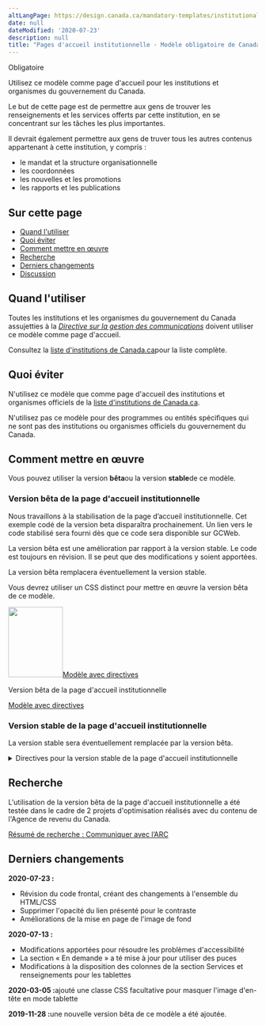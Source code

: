```yaml
---
altLangPage: https://design.canada.ca/mandatory-templates/institutional-profile-pages.html
date: null
dateModified: '2020-07-23'
description: null
title: "Pages d'accueil institutionnelle - Modèle obligatoire de Canada.ca"
---
```

<p><span class="label label-danger">Obligatoire</span></p>
<p>Utilisez ce modèle comme page d'accueil pour les institutions et organismes du gouvernement du Canada.</p>
<p>Le but de cette page est de permettre aux gens de trouver les renseignements et les services offerts par cette institution, en se concentrant sur les tâches les plus importantes.</p>
<p>Il devrait également permettre aux gens de truver tous les autres contenus appartenant à cette institution, y compris&nbsp;:</p>
<ul>
  <li>le mandat et la structure organisationnelle</li>
  <li>les coordonnées</li>
  <li>les nouvelles et les promotions</li>
  <li>les rapports et les publications</li>
</ul>
<section>
  <h2>Sur cette page</h2>
  <ul>
    <li><a href="#utiliser">Quand l'utiliser</a></li>
    <li><a href="#eviter">Quoi éviter</a></li>
    <li><a href="#comment">Comment mettre en œuvre</a></li>
    <li><a href="#recherche">Recherche</a></li>
    <li><a href="#changements">Derniers changements</a></li>
    <li><a href="#discussion">Discussion</a></li>
  </ul>
</section>
<section>
  <h2 id="utiliser">Quand l'utiliser</h2>
  <p>Toutes les institutions et les organismes du gouvernement du Canada assujetties à la <a href="https://www.tbs-sct.gc.ca/pol/doc-fra.aspx?id=30682"><cite>Directive sur la gestion des communications</cite></a> doivent utiliser ce modèle comme page d'accueil.</p>
  <p>Consultez la <a href="https://www.canada.ca/fr/gouvernement/a-propos/systeme-conception/liste-institutions.html">liste d'institutions de Canada.ca</a>pour la liste complète.</p>
</section>
<section>
  <h2 id="eviter">Quoi éviter</h2>
  <p>N'utilisez ce modèle que comme page d'accueil des institutions et organismes officiels de la <a href="https://www.canada.ca/fr/gouvernement/a-propos/systeme-conception/liste-institutions.html">liste d'institutions de Canada.ca</a>.</p>
  <p>N'utilisez pas ce modèle pour des programmes ou entités spécifiques qui ne sont pas des institutions ou organismes officiels du gouvernement du Canada.</p>
</section>
<section>
  <h2 id="comment">Comment mettre en œuvre</h2>
</section>
  <p>Vous pouvez utiliser la version <strong>bêta</strong>ou la version <strong>stable</strong>de ce modèle.</p>
  <h3>Version bêta de la page d'accueil institutionnelle</h3>
  <div id="code" class="alert alert-warning">
    <p>Nous travaillons à la stabilisation de la page d’accueil institutionnelle. Cet exemple codé de la version beta disparaîtra prochainement. Un lien vers le code stabilisé sera fourni dès que ce code sera disponible sur GCWeb.</p>
  </div>
  <p>La version bêta est une amélioration par rapport à la version stable. Le code est toujours en révision. Il se peut que des modifications y soient apportées.</p>
  <p>La version bêta remplacera éventuellement la version stable.</p>
  <p>Vous devrez utiliser un CSS distinct pour mettre en œuvre la version bêta de ce modèle.</p>
  <div class="row mrgn-tp-lg mrgn-bttm-lg">
    <div class="col-xs-10 col-md-8 col-lg-8">
      <div class="gc-dwnld">
        <div class="row">
          <div class="col-xs-10 col-sm-3 col-lg-2">
            <p><a class="gc-dwnld-lnk" href="../mise-en-page/accueil-institution-directives.html"><img alt="" class="thumbnail gc-dwnld-img" height="142" src="../images/ip-img-fr-cropped.png" width="110"/><span class="wb-inv">Modèle avec directives</span></a></p>
          </div>
          <div class="col-xs-12 col-sm-9 col-lg-10">
            <p class="mrgn-tp-md lead">Version bêta de la page d'accueil institutionnelle</p>
            <p><a class="btn btn-call-to-action" href="../mise-en-page/accueil-institution-directives.html">Modèle avec directives</a></p>
          </div>
        </div>
      </div>
    </div>
  </div>


  <div class="clearfix"></div>
<section>
  <h3>Version stable de la page d'accueil institutionnelle</h3>
  <p>La version stable sera éventuellement remplacée par la version bêta.</p>
  <details>
    <summary>Directives pour la version stable de la page d'accueil institutionnelle</summary>
    <h3 id="profil">Page de profil</h3>
    <p>Toutes les institutions mentionnées aux annexes I, I.1 et II de la <a href="http://laws-lois.justice.gc.ca/fra/lois/f-11/">Loi sur la gestion des finances publiques</a>(LGFP) doivent élaborer un profil institutionnel. Tous ces profils font partie de la page des ministères et organismes (voir la section sur la <a href="./page-ministeres-organismes.html">page des ministères et organismes</a>).</p>
    <div class="btn-group mrgn-bttm-sm">
      <button class="btn btn-default wb-toggle" data-toggle='{"selector": "details", "parent": "#template-elements", "type": "on"}' type="button">Développer tout</button>
      <button class="btn btn-default wb-toggle" data-toggle='{"selector": "details", "parent": "#template-elements", "type": "off"}' type="button">Réduire tout</button>
    </div>
    <div class="row">
      <div class="col-lg-6 pull-right">
        <figure class="mrgn-bttm-lg">
          <figcaption class="text-center"><b>Modèle de la page de profil institutionnel</b></figcaption>
          <img alt="Modèle de la page de profil institutionnel pour les grandes institutions indiquant les parties qui composent sa structure. Lire de haut en bas et de gauche à droite. Plus de détails au sujet de ce graphique se retrouvent dans le texte entourant l’image." class="full-width" src="https://www.canada.ca/content/dam/tbs-sct/images/government-communications/canada-content-style-guide/institutional-profile-fra-02.jpg"/></figure>
      </div>
      <div class="col-lg-6 pull-left">
        <section id="template-elements">
          <section>
            <h4>1 : Nom de l’institution</h4>
            <p><span class="label label-danger">Obligatoire</span></p>
            <p>Fournit le titre d’usage de l’institution</p>
            <ul class="list-unstyled">
              <li id="element1">
                <details class="mrgn-bttm-sm">
                  <summary class="wb-toggle" data-toggle='{"print":"on"}'><strong>Contenu</strong></summary>
                  <ul>
                    <li>Utilisez le titre d’usage de l’institution indiqué dans le <a href="https://www.tbs-sct.gc.ca/hgw-cgf/oversight-surveillance/communications/fip-pcim/reg-fra.asp">Registre des titres d’usage</a>.</li>
                    <li>Utilisez le titre légal si le titre d’usage n’est pas disponible.</li>
                    <li>N’utilisez pas d’acronymes ou d’abréviations.</li>
                  </ul>
                </details>
              </li>
              <li id="element2">
                <details class="mrgn-bttm-sm">
                  <summary class="wb-toggle" data-toggle='{"print":"on"}'><strong>Présentation</strong></summary>
                  <ul>
                    <li>Le titre du profil institutionnel doit être une balise H1 unique.</li>
                    <li>Il doit être la première composante de la page.</li>
                  </ul>
                </details>
              </li>
            </ul>
          </section>
          <section>
            <h4>2a&nbsp;: Insigne</h4>
            <p><span class="label label-warning">Conditionelle</span></p>
            <p>Fournit l’identification de la Gendarmerie royale du Canada</p>
            <ul class="list-unstyled">
              <li id="element3">
                <details class="mrgn-bttm-sm">
                  <summary class="wb-toggle" data-toggle='{"print":"on"}'><strong>Contenu</strong></summary>
                  <ul>
                    <li>Seule la Gendarmerie royale du Canada peut utiliser cette composante pour afficher son insigne approuvé.</li>
                  </ul>
                </details>
              </li>
              <li id="element4">
                <details class="mrgn-bttm-sm">
                  <summary class="wb-toggle" data-toggle='{"print":"on"}'><strong>Présentation</strong></summary>
                  <ul>
                    <li>L’insigne se trouve à la droite du mandat de l’institution.</li>
                    <li>L’image n’est pas assortie d’un hyperlien.</li>
                  </ul>
                </details>
              </li>
            </ul>
          </section>
          <section>
            <h4>3 : Mandat de l’institution</h4>
            <p><span class="label label-danger">Obligatoire</span></p>
            <p>Décrit en une ou deux phrases le mandat de l’institution</p>
            <ul class="list-unstyled">
              <li id="element5">
                <details class="mrgn-bttm-sm">
                  <summary class="wb-toggle" data-toggle='{"print":"on"}'><strong>Contenu</strong></summary>
                  <ul>
                    <li>Elle fournit le titre d’usage de l’institution suivi d’un aperçu en langage clair de la façon dont l’institution assure des services au public.</li>
                    <li>Le texte doit être court et concis.</li>
                    <li>Le contenu est rédigé pour un niveau de scolarité secondaire (pointage de 100 et moins dans <a href="http://www.scolarius.com/">Scolarius</a>).</li>
                  </ul>
                </details>
              </li>
              <li id="element6">
                <details class="mrgn-bttm-sm">
                  <summary class="wb-toggle" data-toggle='{"print":"on"}'><strong>Présentation</strong></summary>
                  <ul>
                    <li>Le mandat de l’institution figure juste au-dessous du titre de la page du profil institutionnel.</li>
                  </ul>
                </details>
              </li>
            </ul>
          </section>
          <section>
            <h4>4&nbsp;: Réseaux de médias sociaux de l’institution</h4>
            <p><span class="label label-warning">Conditionelle</span></p>
            <p>Présente les réseaux de médias sociaux propres à l’institution</p>
            <ul class="list-unstyled">
              <li id="element7">
                <details class="mrgn-bttm-sm">
                  <summary class="wb-toggle" data-toggle='{"print":"on"}'><strong>Contenu</strong></summary>
                  <ul>
                    <li>Cette composante est obligatoire pour toutes les institutions mentionnées à l’<a href="http://laws-lois.justice.gc.ca/fra/lois/F-11/page-30.html#h-74">annexe I de la LGFP</a>, et facultative pour les autres institutions.</li>
                    <li>Utilisez la configuration <a href="../configurations-conception-communes/bloc-medias-sociaux.html">Bloc des réseaux de médias sociaux (fenêtre &laquo;&nbsp;Suivez&nbsp;&raquo;)</a>.</li>
                  </ul>
                </details>
              </li>
              <li id="element8">
                <details class="mrgn-bttm-sm">
                  <summary class="wb-toggle" data-toggle='{"print":"on"}'><strong>Présentation</strong></summary>
                  <ul>
                    <li>Cette composante se trouve sous le mandat de l’institution.</li>
                  </ul>
                </details>
              </li>
            </ul>
          </section>
          <section>
            <h4>5&nbsp;: Nouveautés</h4>
            <p><span class="label label-warning">Conditionelle</span></p>
            <p>Présente les nouvelles ayant trait à l’institution</p>
            <ul class="list-unstyled">
              <li id="element9">
                <details class="mrgn-bttm-sm">
                  <summary class="wb-toggle" data-toggle='{"print":"on"}'><strong>Contenu</strong></summary>
                  <ul>
                    <li>Cette composante est obligatoire pour toutes les institutions mentionnées à l’<a href="http://laws-lois.justice.gc.ca/fra/lois/F-11/page-30.html#h-74">annexe I de la LGFP</a>, et facultative pour les autres institutions.</li>
                    <li>Utilisez la configuration <a href="../configurations-conception-communes/nouveautes.html">Nouveautés</a>.</li>
                  </ul>
                </details>
              </li>
              <li id="element10">
                <details class="mrgn-bttm-sm">
                  <summary class="wb-toggle" data-toggle='{"print":"on"}'><strong>Présentation</strong></summary>
                  <ul>
                    <li>Cette composante se trouve sous &laquo;&nbsp;Réseaux de médias sociaux de l’institution&nbsp;&raquo;.</li>
                  </ul>
                </details>
              </li>
            </ul>
          </section>
          <section>
            <h4>6&nbsp;: Services et renseignements</h4>
            <p><span class="label label-danger">Obligatoire</span></p>
            <p>Dresse la liste des sujets propres à l’institution</p>
            <ul class="list-unstyled">
              <li id="element11">
                <details class="mrgn-bttm-sm">
                  <summary class="wb-toggle" data-toggle='{"print":"on"}'><strong>Contenu</strong></summary>
                  <ul>
                    <li>Utilisez la configuration <a href="../configurations-conception-communes/services-renseignements.html">Services et renseignements</a>.</li>
                  </ul>
                </details>
              </li>
              <li id="element12">
                <details class="mrgn-bttm-sm">
                  <summary class="wb-toggle" data-toggle='{"print":"on"}'><strong>Présentation</strong></summary>
                  <ul>
                    <li>Cette composante se trouve sous la section &laquo;&nbsp;Réseaux de médias sociaux&nbsp;&raquo; et à gauche de la section &laquo;&nbsp;En demande&nbsp;&raquo;.</li>
                  </ul>
                </details>
              </li>
            </ul>
          </section>
          <section>
            <h4>7&nbsp;: En demande</h4>
            <p><span class="label label-warning">Conditionelle</span></p>
            <p>Présente les services et renseignements les plus demandés propres à l’institution</p>
            <ul class="list-unstyled">
              <li id="element13">
                <details class="mrgn-bttm-sm">
                  <summary class="wb-toggle" data-toggle='{"print":"on"}'><strong>Contenu</strong></summary>
                  <ul>
                    <li>composante est obligatoire afin fournir des raccourcis vers les tâches les plus importantes de l'institution. Cependant, elle ne devrait pas être utilisée si toutes les tâches principales de l'institution sont déjà incluses en tant que liens directs sous &laquo;&nbsp;Services et renseignements&nbsp;&raquo;.</li>
                    <li>Utilisez la configuration <a href="../configurations-conception-communes/en-demande.html">En demande</a>.</li>
                  </ul>
                </details>
              </li>
              <li id="element14">
                <details class="mrgn-bttm-sm">
                  <summary class="wb-toggle" data-toggle='{"print":"on"}'><strong>Présentation</strong></summary>
                  <ul>
                    <li>Cette composante figure à droite de la section &laquo;&nbsp;Services et renseignements&nbsp;&raquo;.</li>
                  </ul>
                </details>
              </li>
            </ul>
          </section>
          <section>
            <h4>8&nbsp;: Contactez-nous</h4>
            <p><span class="label label-danger">Obligatoire</span></p>
            <p>Donne accès aux coordonnées de l’institution</p>
            <ul class="list-unstyled">
              <li id="element15">
                <details class="mrgn-bttm-sm">
                  <summary class="wb-toggle" data-toggle='{"print":"on"}'><strong>Contenu</strong></summary>
                  <ul>
                    <li>Allez à <a href="../configurations-conception-communes/coordonnees.html">Coordonnées</a>dans les Configurations de conception communes. Utilisez, selon le cas, le modèle d’adresse ou le modèle de lien.</li>
                  </ul>
                </details>
              </li>
              <li id="element16">
                <details class="mrgn-bttm-sm">
                  <summary class="wb-toggle" data-toggle='{"print":"on"}'><strong>Présentation</strong></summary>
                  <ul>
                    <li>Cette composante est placée sous &laquo;&nbsp;Nouveautés&nbsp;&raquo; et à droite de &laquo;&nbsp;Services et renseignements&nbsp;&raquo;
.</li>
                  </ul>
                </details>
              </li>
            </ul>
          </section>
          <section>
            <h4>9&nbsp;: Autres renseignements pour les</h4>
            <p><span class="label label-info">Facultative</span></p>
            <p>Liens menant à des renseignements intéressant divers publics cibles</p>
            <ul class="list-unstyled">
              <li id="element17">
                <details class="mrgn-bttm-sm">
                  <summary class="wb-toggle" data-toggle='{"print":"on"}'><strong>Contenu</strong></summary>
                  <ul>
                    <li>Utilisez la configuration <a href="../configurations-conception-communes/autres-renseignements.html">Autres renseignements pour les</a>.</li>
                  </ul>
                </details>
              </li>
              <li id="element18">
                <details class="mrgn-bttm-sm">
                  <summary class="wb-toggle" data-toggle='{"print":"on"}'><strong>Présentation</strong></summary>
                  <ul>
                    <li>Cette composante figure sous la section &laquo;&nbsp;En demande&nbsp;&raquo;.</li>
                  </ul>
                </details>
              </li>
            </ul>
          </section>
          <section>
            <h4>10&nbsp;: Ce que nous faisons</h4>
            <p><span class="label label-warning">Conditionelle</span></p>
            <p>Fournit des liens vers le contenu relatif à l’élaboration des politiques et programmes de l’institution</p>
            <ul class="list-unstyled">
              <li id="element19">
                <details class="mrgn-bttm-sm">
                  <summary class="wb-toggle" data-toggle='{"print":"on"}'><strong>Contenu</strong></summary>
                  <ul>
                    <li>Cette composante est obligatoire quand l’institution a du contenu d’élaboration de programmes et de politiques à  présenter.</li>
                    <li>Utilisez la configuration <a href="../configurations-conception-communes/ce-que-nous-faisons.html">Ce que nous faisons</a>.</li>
                  </ul>
                </details>
              </li>
              <li id="element20">
                <details class="mrgn-bttm-sm">
                  <summary class="wb-toggle" data-toggle='{"print":"on"}'><strong>Présentation</strong></summary>
                  <ul>
                    <li>Cette composante figure sous la section &laquo;&nbsp;Services et renseignements&nbsp;&raquo;.</li>
                  </ul>
                </details>
              </li>
            </ul>
          </section>
          <section>
            <h4>11&nbsp;: Renseignements organisationnels</h4>
            <p><span class="label label-danger">Obligatoire</span></p>
            <p>Fournit un accès uniforme aux principaux renseignements organisationnels</p>
            <ul class="list-unstyled">
              <li id="element21">
                <details class="mrgn-bttm-sm">
                  <summary class="wb-toggle" data-toggle='{"print":"on"}'><strong>Contenu</strong></summary>
                  <ul>
                    <li>Cette composante consiste en une série de liens menant au contenu propre à l’institution qui n’est pas présenté ailleurs sur la page.</li>
                    <li>L’étiquette de l’en-tête est &laquo;&nbsp;Renseignements organisationnels&nbsp;&raquo;.</li>
                    <li>Seuls les liens &laquo;&nbsp;Mandat&nbsp;&raquo; et &laquo;&nbsp;Transparence&nbsp;&raquo; sont obligatoires; tous les autres liens sont facultatifs.</li>
                    <li>Les liens doivent être étiquetés et ordonnés de la façon suivante&nbsp;&raquo;
                      <dl class="dl-horizontal">
                        <dt><strong>Mandat</strong></dt>
                        <dd>
                          <ul>
                            <li>Obligatoire</li>
                            <li>Mène à une page présentant le mandat, la vision et les objectifs de l’institution</li>
                          </ul>
                        </dd>
                        <dt><strong>Programmes</strong></dt>
                        <dd>
                          <ul>
                            <li>Facultatif</li>
                            <li>Mène à une page fournissant la liste des programmes de l’institution</li>
                          </ul>
                        </dd>
                        <dt><strong>Structure organisationnelle</strong></dt>
                        <dd>
                          <ul>
                            <li>Facultatif</li>
                            <li>Mène à une page présentant l’organigramme ou la structure organisationnelle de l’institution</li>
                          </ul>
                        </dd>
                        <dt><strong>Portefeuille</strong></dt>
                        <dd>
                          <ul>
                            <li>Facultatif</li>
                            <li>Mène à une page présentant le portefeuille ministériel de l’institution</li>
                          </ul>
                        </dd>
                        <dt><strong>Partenaires</strong></dt>
                        <dd>
                          <ul>
                            <li>Facultatif</li>
                            <li>Mène à une page présentant les partenariats officiels de l’institution (c’est-à-dire des organisations fédérales, provinciales, territoriales, internationales ou non gouvernementales)</li>
                          </ul>
                        </dd>
                        <dt><strong>Transparence</strong></dt>
                        <dd>
                          <ul>
                            <li>Obligatoire</li>
                            <li>Mène aux renseignements sur la transparence propres à l’institution prescrits par Emploi et Développement social Canada, comme les plans prospectifs de la réglementation et la divulgation proactive</li>
                          </ul>
                        </dd>
                        <dt><strong>Possibilités d’emploi</strong></dt>
                        <dd>
                          <ul>
                            <li>Facultatif</li>
                            <li>Mène à une page cible présentant les possibilités d’emploi au sein de l’institution</li>
                          </ul>
                        </dd>
                        <dt><strong>Compte rendu du rendement des services</strong></dt>
                        <dd>
                          <ul>
                            <li>Obligatoire, si le contenu existe (voir les <a href="../modeles-recommandes/pages-comptes-rendu-rendement-services-insitutionnels.html">Pages de compte rendu du rendement des services institutionnels</a>)</li>
                            <li>Il mène à la page d’accueil des comptes rendus de l’institution</li>
                          </ul>
                        </dd>
                      </dl>
                    </li>
                  </ul>
                </details>
              </li>
              <li id="element22">
                <details class="mrgn-bttm-sm">
                  <summary class="wb-toggle" data-toggle='{"print":"on"}'><strong>Présentation</strong></summary>
                  <ul>
                    <li>Cette composante est affichée au-dessus de la section &laquo;&nbsp;En vedette ».</li>
                  </ul>
                </details>
              </li>
            </ul>
          </section>
          <section>
            <h4>12a&nbsp;: Ministre d’un ministère ou chef d’une institution quasi judiciaire sans lien de dépendance</h4>
            <p><span class="label label-warning">Conditionelle</span></p>
            <p>Fournit le profil de chaque ministre ou chef d’institution</p>
            <ul class="list-unstyled">
              <li id="element23">
                <details class="mrgn-bttm-sm">
                  <summary class="wb-toggle" data-toggle='{"print":"on"}'><strong>Contenu</strong></summary>
                  <ul>
                    <li>Cette composante est obligatoire pour toutes les institutions, sauf si vous utilisez la composante Ministres du portefeuille (12b).</li>
                    <li>Elle fournit des images assorties d’hyperliens menant soit au(x) ministre(s) de l’institution (y compris les ministres associés), soit au chef de l’institution (dans le cas des institutions indépendantes ou quasi judiciaires).</li>
                    <li>Les images et les textes sont assortis d’un hyperlien menant à la page de profil ministériel pertinente (voir les <a href="./pages-profil-ministres.html">pages de profil des ministres</a>).</li>
                    <li>Le texte de l’hyperlien se limite au titre honorifique (&laquo;&nbsp;L’honorable ») et aux prénom et nom du ou de la ministre ou du chef de l’institution.</li>
                    <li>Le texte non assorti d’un hyperlien se limite au titre officiel du ministre ou du chef de l’institution.</li>
                    <li>Les en-têtes suivants doivent être présentés au-dessus du fonctionnaire élu approprié&nbsp;:
                      <ul>
                        <li>&laquo;&nbsp;Ministre&nbsp;&raquo;</li>
                        <li>&laquo;&nbsp;Secrétaire parlementaire&nbsp;&raquo;</li>
                        <li>&laquo;&nbsp;Ministre associé&nbsp;&raquo;</li>
                      </ul>
                    </li>
                    <li>L’en-tête &laquo;&nbsp;Direction » ou &laquo;&nbsp;Ombudsman&nbsp;&raquo; doit être présenté, au besoin, au-dessus du haut fonctionnaire qui est le chef de l’institution.</li>
                  </ul>
                </details>
              </li>
              <li id="element24">
                <details class="mrgn-bttm-sm">
                  <summary class="wb-toggle" data-toggle='{"print":"on"}'><strong>Présentation</strong></summary>
                  <ul>
                    <li>Cette composante figure à droite de «Renseignements organisationnels&nbsp;&raquo;.</li>
                    <li>Les sujets sont présentés en ordre de priorité, de gauche à droite.</li>
                    <li>Lorsque plus de trois images sont requises, continuez sur une deuxième ligne.</li>
                    <li>Lorsque moins de trois images sont requises, l’image doit être justifiée à gauche de la section &laquo;&nbsp;Renseignements organisationnels&nbsp;&raquo;.</li>
                    <li>Consultez la <a href="http://wet-boew.github.io/themes-dist/GCWeb/index-fr.html">page GitHub sur Canada.ca</a>pour obtenir des détails sur la taille des images.</li>
                  </ul>
                </details>
              </li>
            </ul>
          </section>
          <section>
            <h4>13&nbsp;: Section &laquo;&nbsp;En vedette » de l’institution</h4>
            <p><span class="label label-info">Facultative</span></p>
            <p>Fait la promotion des activités en cours de l’institution et menées par celle-ci</p>
            <ul class="list-unstyled">
              <li id="element25">
                <details class="mrgn-bttm-sm">
                  <summary class="wb-toggle" data-toggle='{"print":"on"}'><strong>Contenu</strong></summary>
                  <ul>
                    <li>Utilisez la configuration <a href="../configurations-conception-communes/vignettes-promotionnelles.html">Promotions contextuelles</a>.</li>
                  </ul>
                </details>
              </li>
              <li id="element26">
                <details class="mrgn-bttm-sm">
                  <summary class="wb-toggle" data-toggle='{"print":"on"}'><strong>Présentation</strong></summary>
                  <ul>
                    <li>L’étiquette de l’en-tête est &laquo;&nbsp;En vedette&nbsp;&raquo;.</li>
                  </ul>
                </details>
              </li>
            </ul>
          </section>
        </section>
      </div>
    </div>
    <h3 id="identification">Comment utiliser l'identification d’un organisme indépendant</h3>
    <div class="btn-group mrgn-bttm-sm">
      <button class="btn btn-default wb-toggle" data-toggle='{"selector": "details", "parent": "#template-elements2", "type": "on"}' type="button">Développer tout</button>
      <button class="btn btn-default wb-toggle" data-toggle='{"selector": "details", "parent": "#template-elements2", "type": "off"}' type="button">Réduire tout</button>
    </div>
    <div class="row">
      <div class="col-lg-6 pull-right">
        <figure class="mrgn-bttm-lg">
          <figcaption class="text-center"><b>Modèle d’identification indépendante</b></figcaption>
          <img alt="Image de l’identification indépendante indiquant les composants de sa structure. Lire de haut en bas et de gauche à droite. Plus de détails au sujet de ce graphique se retrouvent dans le texte entourant l’image." class="full-width" src="https://www.canada.ca/content/dam/tbs-sct/images/government-communications/canada-content-style-guide/arms-length-branding-fra.jpg"/></figure>
      </div>
      <div class="col-lg-6 pull-left">
        <section id="template-elements2">
          <section>
            <h4>2b : Image de marque de l’organisme indépendant</h4>
            <p><span class="label label-warning">Conditionelle</span></p>
            <p>Affiche l’identificateur approuvé des institutions qui satisfont aux critères d’indépendance</p>
            <ul class="list-unstyled">
              <li id="element2-1">
                <details class="mrgn-bttm-sm">
                  <summary class="wb-toggle" data-toggle='{"print":"on"}'><strong>Contenu</strong></summary>
                  <ul>
                    <li>Cette composante est conditionnelle. Seules les institutions qui font partie de la catégorie des tribunaux administratifs selon les <a href="http://www.appointments-nominations.gc.ca/prsnt.asp?menu=2&amp;page=gicIntro&amp;lang=fra">règles sur les nominations par le gouverneur en conseil</a> ont l’option d’afficher leur identificateur d’image de marque approuvé.</li>
                    <li>Les institutions faisant partie de la catégorie des agences et conseils qui ont pour mandat de rendre des décisions exécutoires peuvent aussi avoir l’option d’afficher leur identificateur d’image de marque approuvé, tel que déterminé au cas par cas par les organismes centraux.</li>
                    <li>L’image de marque doit être conforme aux règles du Programme de coordination de l’image de marque (PCIM) sur l’identification des institutions fédérales.</li>
                  </ul>
                </details>
              </li>
              <li id="element2-2">
                <details class="mrgn-bttm-sm">
                  <summary class="wb-toggle" data-toggle='{"print":"on"}'><strong>Présentation</strong></summary>
                  <ul>
                    <li>L’image de marque figure en haut de la page.</li>
                    <li>Elle doit être formatée conformément aux spécifications de conception du PCIM, s’il y a lieu (cela s’applique aux institutions qui ne sont pas exemptées du PCIM).</li>
                    <li>Elle doit être configurée de manière à s’adapter automatiquement à la taille de l’écran (SVG est le format recommandé), conformément aux principes de conception adaptée.</li>
                    <li>L’image n’est pas assortie d’un hyperlien.</li>
                  </ul>
                </details>
              </li>
            </ul>
          </section>
          <section>
            <h4>3a : Énoncé de l’organisme indépendant</h4>
            <p><span class="label label-warning">Conditionelle</span></p>
            <p>Explique la nature indépendante de l’institution</p>
            <ul class="list-unstyled">
              <li id="element2-3">
                <details class="mrgn-bttm-sm">
                  <summary class="wb-toggle" data-toggle='{"print":"on"}'><strong>Contenu</strong></summary>
                  <ul>
                    <li>Cette composante est conditionnelle. Seules les institutions qui font partie de la catégorie des tribunaux administratifs selon les <a href="http://www.appointments-nominations.gc.ca/prsnt.asp?menu=2&amp;page=gicIntro&amp;lang=fra">règles sur les nominations par le gouverneur en conseil</a> ont l’option d’afficher l’énoncé d’indépendance.</li>
                    <li>Les institutions faisant partie de la catégorie des agences et conseils qui ont pour mandat de rendre des décisions exécutoires peuvent aussi avoir l’option d’afficher cet énoncé, tel que déterminé au cas par cas par les organismes centraux.</li>
                    <li>Cet énoncé fournit une brève explication de la nature autonome de l’organisme indépendant.</li>
                  </ul>
                </details>
              </li>
              <li id="element2-4">
                <details class="mrgn-bttm-sm">
                  <summary class="wb-toggle" data-toggle='{"print":"on"}'><strong>Présentation</strong></summary>
                  <ul>
                    <li>Il figure en caractères gras.</li>
                  </ul>
                </details>
              </li>
            </ul>
          </section>
        </section>
      </div>
    </div>
    <h3 id="ministres">Comment utiliser la configuration &laquo;&nbsp;ministres du portefeuille »</h3>
    <div class="btn-group mrgn-bttm-sm">
      <button class="btn btn-default wb-toggle" data-toggle='{"selector": "details", "parent": "#template-elements3", "type": "on"}' type="button">Développer tout</button>
      <button class="btn btn-default wb-toggle" data-toggle='{"selector": "details", "parent": "#template-elements3", "type": "off"}' type="button">Réduire tout</button>
    </div>
    <div class="row">
      <div class="col-lg-6 pull-right">
        <figure class="mrgn-bttm-lg">
          <figcaption class="text-center"><b>Composant des ministres de portefeuille</b></figcaption>
          <img alt="Image du composant des ministres de portefeuille indiquant les éléments qui composent sa structure. Lire de haut en bas et de gauche à droite. Plus de détails au sujet de ce graphique se retrouvent dans le texte entourant l’image." class="full-width" src="https://www.canada.ca/content/dam/tbs-sct/images/government-communications/canada-content-style-guide/portfolio-ministers-component-fra.jpg"/></figure>
      </div>
      <div class="col-lg-6 pull-left">
        <section id="template-elements3">
          <section>
            <h4>12b : Ministres du portefeuille</h4>
            <p><span class="label label-info">Facultative</span></p>
            <p>Donne accès aux profils de tous les ministres du portefeuille de l’institution</p>
            <ul class="list-unstyled">
              <li id="element3-1">
                <details class="mrgn-bttm-sm">
                  <summary class="wb-toggle" data-toggle='{"print":"on"}'><strong>Contenu</strong></summary>
                  <ul>
                    <li>Il ne faut pas utiliser cette composante lorsqu’un seul ministre ou chef institutionnel est mentionné sous &laquo;&nbsp;Renseignements sur l’organisation&nbsp;&raquo;.</li>
                    <li>Elle ne peut être utilisée que lorsqu’au moins trois ministres sont présentés.</li>
                    <li>Elle fournit des images des ministres de l’institution, assorties d’hyperliens.
                      <ul>
                        <li>Aucune photographie d’une autre personne ne peut être affichée sur le profil institutionnel.</li>
                      </ul>
                    </li>
                    <li>Les images et les textes sont assortis d’un hyperlien menant à la page de profil ministériel pertinente (voir la section sur les <a href="https://conception.canada.ca/modeles-obligatoire/pages-profil-ministres.html">pages de profil des ministres</a>).</li>
                    <li>Le texte de l’hyperlien se limite aux titre honorifique, prénom et nom du ministre&nbsp;: L’honorable [nom du ministre].</li>
                    <li>Le texte non assorti d’un hyperlien se limite au titre officiel des ministres.</li>
                  </ul>
                </details>
              </li>
              <li id="element3-2">
                <details class="mrgn-bttm-sm">
                  <summary class="wb-toggle" data-toggle='{"print":"on"}'><strong>Présentation</strong></summary>
                  <ul>
                    <li>Cette composante figure au-dessus de «Renseignements organisationnels&nbsp;&raquo;.</li>
                    <li>Les sujets sont présentés en ordre de priorité, de gauche à droite.</li>
                    <li>Lorsque plus de trois images sont requises, continuez la liste sur une deuxième ligne.</li>
                    <li>Consultez la <a href="http://wet-boew.github.io/themes-dist/GCWeb/index-fr.html">page GitHub sur Canada.ca</a>pour obtenir des détails sur la taille des images.</li>
                  </ul>
                </details>
              </li>
            </ul>
          </section>
        </section>
      </div>
    </div>
    <h3 id="organismes">Comment utiliser la configuration &laquo;&nbsp;organismes du portefeuille&nbsp;&raquo;</h3>
    <div class="btn-group mrgn-bttm-sm">
      <button class="btn btn-default wb-toggle" data-toggle='{"selector": "details", "parent": "#template-elements4", "type": "on"}' type="button">Développer tout</button>
      <button class="btn btn-default wb-toggle" data-toggle='{"selector": "details", "parent": "#template-elements4", "type": "off"}' type="button">Réduire tout</button>
    </div>
    <div class="row">
      <div class="col-lg-6 pull-right">
        <figure class="mrgn-bttm-lg">
          <figcaption class="text-center"><b>Composant des organisations de portefeuille</b></figcaption>
          <img alt="Image du composant des organisations de portefeuille indiquant les éléments qui composent sa structure. Lire de haut en bas et de gauche à droite. Plus de détails au sujet de ce graphique se retrouvent dans le texte entourant l’image." class="full-width" src="https://www.canada.ca/content/dam/tbs-sct/images/government-communications/canada-content-style-guide/portfolio-organizations-component-fra.jpg"/></figure>
      </div>
      <div class="col-lg-6 pull-left">
        <section id="template-elements4">
          <section>
            <h4>14 : Organismes du portefeuille</h4>
            <p><span class="label label-info">Facultative</span></p>
            <p>Fournit des liens vers les organismes relevant du portefeuille de l’institution</p>
            <ul class="list-unstyled">
              <li id="element4-1">
                <details class="mrgn-bttm-sm">
                  <summary class="wb-toggle" data-toggle='{"print":"on"}'><strong>Contenu</strong></summary>
                  <ul>
                    <li>Elle présente une liste de tous les organismes relevant du portefeuille de l’institution.</li>
                    <li>L’étiquette de l’en-tête est &laquo;&nbsp;Organismes du portefeuille&nbsp;&raquo;.</li>
                    <li>Les liens doivent mener à une page de profil organisationnel (voir les <a href="./pages-profil-organisationnel.html">pages de profil organisationnel</a>).</li>
                  </ul>
                </details>
              </li>
              <li id="element4-2">
                <details class="mrgn-bttm-sm">
                  <summary class="wb-toggle" data-toggle='{"print":"on"}'><strong>Présentation</strong></summary>
                  <ul>
                    <li>Cette composante figure sous &laquo;&nbsp;Ce que nous faisons&nbsp;&raquo;.</li>
                  </ul>
                </details>
              </li>
            </ul>
          </section>
        </section>
      </div>
    </div>
  </details>
</section>
<section>
  <h2 id="recherche">Recherche</h2>
  <p>L'utilisation de la version bêta de la page d'accueil institutionnelle a été testée dans le cadre de 2 projets d'optimisation réalisés avec du contenu de l'Agence de revenu du Canada.</p>
  <p><a href="{{ site.url }}/resumes-recherche/arc-contactez-nous-resume-recherche.html">Résumé de recherche&nbsp;: Communiquer avec l’ARC</a></p>
</section>
<section>
  <h2 id="changements">Derniers changements</h2>
  <p><strong>2020-07-23&nbsp;:</strong></p>
  <ul>
    <li>Révision du code frontal, créant des changements à l'ensemble du HTML/CSS</li>
    <li>Supprimer l'opacité du lien présenté pour le contraste</li>
    <li>Améliorations de la mise en page de l'image de fond</li>
  </ul>
  <p><strong>2020-07-13&nbsp;:</strong></p>
  <ul>
    <li>Modifications apportées pour résoudre les problèmes d'accessibilité</li>
    <li>La section &laquo;&nbsp;En demande&nbsp;&raquo; a té mise à jour pour utiliser des puces</li>
    <li>Modifications à la disposition des colonnes de la section Services et renseignements pour les tablettes</li>
  </ul>
  <p><strong>2020-03-05&nbsp;:</strong>ajouté une classe CSS facultative pour masquer l'image d'en-tête en mode tablette</p>
  <p><strong>2019-11-28&nbsp;:</strong>une nouvelle version bêta de ce modèle a été ajoutée.</p>
</section>
